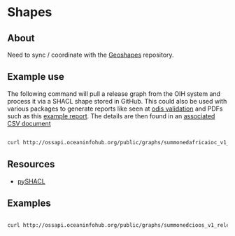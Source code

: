 # Shapes

## About

Need to sync / coordinate with the 
[Geoshapes](https://github.com/geoschemas-org/geoshapes) repository.


## Example use

The following command will pull a release graph from the OIH system and process it via a SHACL shape 
stored in GitHub.  This could also be used with various packages to generate reports like seen 
at [odis validation](https://github.com/iodepo/odis-arch/tree/schema-dev-df/workflows/output/validation) and
PDFs such as this [example report](https://github.com/iodepo/odis-arch/blob/schema-dev-df/workflows/output/validation/report_02-23-2023-06-46-07.pdf).
The details are then found in an [associated CSV document](https://github.com/iodepo/odis-arch/blob/schema-dev-df/workflows/output/validation/validationReport_02-23-2023-06-46-07.csv)


```bash

curl http://ossapi.oceaninfohub.org/public/graphs/summonedafricaioc_v1_release.rdf |   pyshacl -s https://raw.githubusercontent.com/iodepo/odis-arch/schema-dev-df/code/SHACL/oih_search.ttl -sf turtle -df n3 -f table -

```

## Resources

* [pySHACL](https://github.com/RDFLib/pySHACL)

## Examples

```bash

curl http://ossapi.oceaninfohub.org/public/graphs/summonedcioos_v1_release.rdf |   pyshacl -s https://raw.githubusercontent.com/iodepo/odis-arch/schema-dev-df/code/SHACL/oih_search.ttl -sf turtle -df n3 -f table -

```